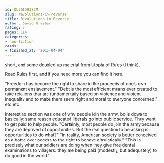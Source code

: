 ```yaml
---
id: OL25159383M
slug: revolutions-in-reverse
title: Revolutions in Reverse
author: David Graeber
rating: 3
pages: 114
categories:
- non-fiction
reads:
- finished_at: '2015-04-04'
---
```

short, and some doubled up material from Utopia of Rules (I think).

Read Rules first, and if you need more you can find it here.

"Freedom has become the right to share in the proceeds of one’s own permanent enslavement."
"Debt is the most efficient means ever created to take relations that are fundamentally based on violence and violent inequality and to make them seem right and moral to everyone concerned."
etc etc

Interesting section was one of why people join the army, boils down to basically: same reason educated liberals go into public service. They want to get paid to help people.
"Certainly, most people do join the army because they are deprived of opportunities. But the real question to be asking is: opportunities to do what?"
"in reality, American society is better conceived as a battle over access to the right to behave altruistically."
"This is precisely what our soldiers are doing when they give free dental examinations to villagers: they are being paid (modestly, but adequately) to do good in the world."
